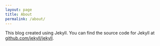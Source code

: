 ```yaml
---
layout: page
title: About
permalink: /about/
---
```


This blog created using Jekyll.  You can find the source code for Jekyll at [github.com/jekyll/jekyll](https://github.com/jekyll/jekyll).
